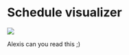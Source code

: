 # Schedule visualizer

![](https://github.com/skiadas/schedule-visualizer/actions/workflows/gradleBuild.yml/badge.svg)

Alexis can you read this ;)
